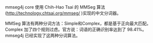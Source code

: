 mmseg4j core 使用 Chih-Hao Tsai 的 MMSeg 算法(http://technology.chtsai.org/mmseg/ )实现的中文分词器。

MMSeg 算法有两种分词方法：Simple和Complex，都是基于正向最大匹配。Complex 加了四个规则过虑。官方说：词语的正确识别率达到了 98.41%。mmseg4j 已经实现了这两种分词算法。